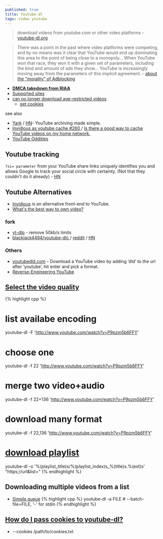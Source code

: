 ```yaml
---
published: true
title: Youtube-dl
tags: video youtube
---
```

> download videos from youtube.com or other video platforms - [youtube-dl.org](https://youtube-dl.org/)

> There was a point in the past where video platforms were competing, and by no means was it clear that YouTube would end up dominating this area to the point of being close to a monopoly... When YouTube won that race, they won it with a given set of parameters, including the kind and amount of ads they show... YouTube is increasingly moving away from the parameters of this implicit agreement. - [about the "morality" of Adblocking](https://news.ycombinator.com/item?id=38065387)

- [**DMCA takedown from RIAA**](https://news.ycombinator.com/item?id=24872911)
- [Supported sites](https://ytdl-org.github.io/youtube-dl/supportedsites.html)
- [can no longer download age-restricted videos ](https://news.ycombinator.com/item?id=27353917)
	- [get cookies](https://news.ycombinator.com/item?id=27359561)

see also
- [Yark](https://github.com/Owez/yark) / [HN](https://news.ycombinator.com/item?id=34264487)- YouTube archiving made simple.
- [ Invidious as youtube cache #260 ](https://github.com/iv-org/invidious/issues/260) / [Is there a good way to cache YouTube videos on my home network.](https://www.reddit.com/r/selfhosted/comments/fzokzm/is_there_a_good_way_to_cache_youtube_videos_on_my/)
- [	YouTube Oddities ](https://news.ycombinator.com/item?id=39368155)

## Youtube tracking

`?si= parameter` from your YouTube share links uniquely identifies you and allows Google to track your social circle with certainty. (Not that they couldn't do it already) - [HN](https://news.ycombinator.com/item?id=37504358)

## Youtube Alternatives
- [Invidious](https://github.com/iv-org/invidious) is an alternative front-end to YouTube.
- [What's the best way to own video?](https://news.ycombinator.com/item?id=32457210)

### fork
- [yt-dlp](https://news.ycombinator.com/item?id=29592707) - remove  50kb/s limits
- [blackjack4494/youtube-dlc ](https://github.com/blackjack4494/youtube-dlc) / [reddit](https://www.reddit.com/r/DataHoarder/comments/ir8ic6/youtubedlc_an_active_fork_of_youtubedl/) / [HN]() 

### Others
- [youtubedld.com](https://youtubedld.com/) - Download a YouTube video by adding ‘dld’ to the url after ‘youtube’, hit enter and pick a format.
- [Reverse-Engineering YouTube](https://tyrrrz.me/blog/reverse-engineering-youtube)

## [Select the video quality](https://askubuntu.com/questions/486297/how-to-select-video-quality-from-youtube-dl/486298#486298)

{% highlight cpp %}
# list availabe encoding
youtube-dl -F 'http://www.youtube.com/watch?v=P9pzm5b6FFY'

# choose one
youtube-dl -f 22 'http://www.youtube.com/watch?v=P9pzm5b6FFY'

# merge two video+audio
youtube-dl -f 22+136 'http://www.youtube.com/watch?v=P9pzm5b6FFY'

# download many format
youtube-dl -f 22,136 'http://www.youtube.com/watch?v=P9pzm5b6FFY'

# [download playlist](https://superuser.com/questions/993993/youtube-dl-download-playlist-in-respective-directory)
youtube-dl -o '%(playlist_title)s/%(playlist_index)s_%(title)s.%(ext)s' "https;//url&list="
{% endhighlight %}


## Downloading multiple videos from a list
- [Simple queue](https://stackoverflow.com/questions/3632919/simple-queue-for-youtube-dl-in-the-linux-shell/3632944#3632944)
{% highlight cpp %}
youtube-dl -a FILE   # --batch-file=FILE, '-' for stdin
{% endhighlight %}

## [How do I pass cookies to youtube-dl?](https://github.com/ytdl-org/youtube-dl/blob/master/README.md#how-do-i-pass-cookies-to-youtube-dl)
- --cookies /path/to/cookies.txt

